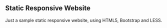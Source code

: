## Static Responsive Website 

Just a sample static responsive website, using HTML5, Bootstrap and LESS.
